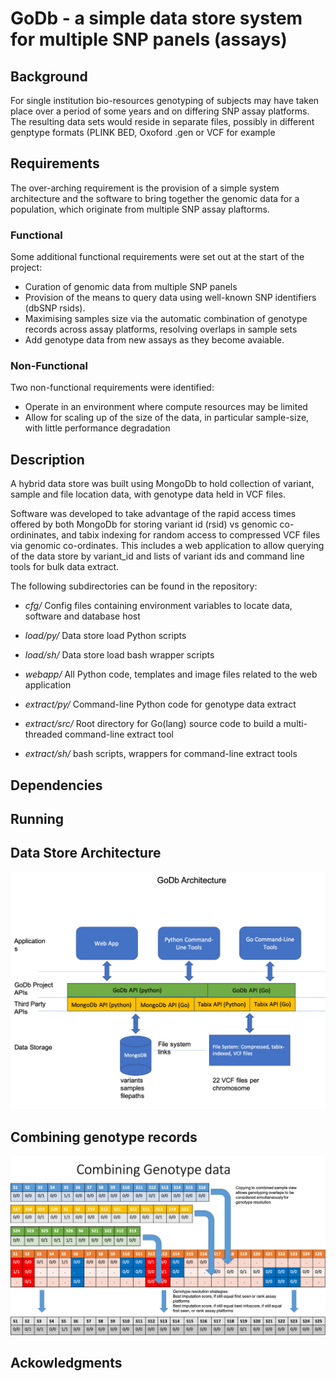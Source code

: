 # GoDb - a simple data store system for multiple SNP panels (assays)
## Background
For single institution bio-resources genotyping of subjects may have taken place over a period of some years and on differing SNP assay platforms. The resulting data sets would reside in separate files, possibly in different genptype formats (PLINK BED, Oxoford .gen or VCF for example


## Requirements
The over-arching requirement is the provision of a simple system architecture and the software to bring together the genomic data for a population, which originate from multiple SNP assay plaftorms.

### Functional
Some additional functional requirements were set out at the start of the project:
* Curation of genomic data from multiple SNP panels
* Provision of the means to query data using well-known SNP identifiers (dbSNP rsids). 
* Maximising samples size via the automatic combination of genotype records across assay platforms, resolving overlaps in sample sets
* Add genotype data from new assays as they become avaiable.   
 
### Non-Functional
Two non-functional requirements were identified:
* Operate in an environment where compute resources may be limited
* Allow for scaling up of the size of the data, in particular sample-size, with little performance degradation   

## Description
A hybrid data store was built using MongoDb to hold collection of variant, sample and file location data, with genotype data held in VCF files.

Software was developed to take advantage of the rapid access times offered by both MongoDb for storing variant id (rsid) vs genomic co-ordininates, and tabix indexing for random access to compressed VCF files via genomic co-ordinates. This includes a web application to allow querying of the data store by variant_id and lists of variant ids and command line tools for bulk data extract.

 
The following subdirectories can be found in the repository:

- *cfg/* Config files containing environment variables to locate data, software and database host 

- *load/py/* Data store load Python scripts

- *load/sh/* Data store load bash wrapper scripts

- *webapp/* All Python code, templates and image files related to the web application

- *extract/py/* Command-line Python code for genotype data extract 

- *extract/src/* Root directory for Go(lang) source code to build a multi-threaded command-line extract tool

- *extract/sh/* bash scripts, wrappers for command-line extract tools

## Dependencies
## Running

## Data Store Architecture 
![](images/godb_architecture.png)

## Combining genotype records 
![](images/combining_geno_data.png)
## Ackowledgments

